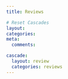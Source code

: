 ```yaml
---
title: Reviews

# Reset Cascades
layout:
categories:
meta:
  comments:

cascade:
  layout: review
  categories: reviews
---
```

